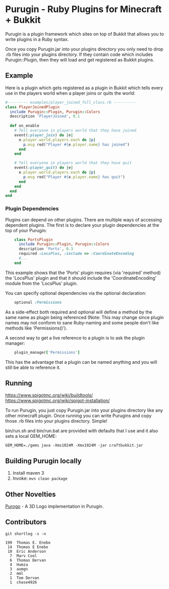 # Purugin - Ruby Plugins for Minecraft + Bukkit

Purugin is a plugin framework which sites on top of Bukkit that allows you to
write plugins in a Ruby syntax.

Once you copy Purugin.jar into your plugins directory you only need to drop
.rb files into your plugins directory.  If they contain code which includes
Purugin::Plugin, then they will load and get registered as Bukkit plugins.

## Example

Here is a plugin which gets registered as a plugin in Bukkit which tells
every use in the players world when a player joins or quits the world:

```ruby
#--------- examples/player_joined_full_class.rb ----------
class PlayerJoinedPlugin
  include Purugin::Plugin, Purugin::Colors
  description 'PlayerJoined', 0.1
  
  def on_enable
    # Tell everyone in players world that they have joined
    event(:player_join) do |e|
      e.player.world.players.each do |p| 
        p.msg red("Player #{e.player.name} has joined")
      end
    end

    # Tell everyone in players world that they have quit
    event(:player_quit) do |e|
      e.player.world.players.each do |p| 
        p.msg red("Player #{e.player.name} has quit")
      end
    end
  end
end
```

### Plugin Dependencies

Plugins can depend on other plugins.  There are multiple ways of accessing 
dependent plugins.  The first is to declare your plugin dependencies at the top
of your Purugin:

```ruby
    class PortsPlugin
      include Purugin::Plugin, Purugin::Colors
      description 'Ports', 0.3
      required :LocsPlus, :include => :CoordinateEncoding
      #...
    end
```

This example shows that the 'Ports' plugin requires (via 'required' method) 
 the 'LocsPlus' plugin and that it should include the 'CoordinateEncoding' module from the 'LocsPlus' plugin.

You can specify optional dependencies via the optional declaration:

```ruby
    optional :Permissions
```

As a side-effect both required and optional will define a method by the same 
name as plugin being referenced (Note: This may change since plugin names may 
not conform to sane Ruby-naming and some people don't like methods like 
'Permissions()').

A second way to get a live reference to a plugin is to ask the plugin manager:

```ruby
    plugin_manager['Permissions']
```

This has the advantage that a plugin can be named anything and you will still 
be able to reference it.

## Running

https://www.spigotmc.org/wiki/buildtools/
https://www.spigotmc.org/wiki/spigot-installation/

To run Purugin, you just copy Purugin.jar into your plugins directory like any 
other minecraft plugin.  Once running you can write Purugins and copy 
those .rb files into your plugins directory.  Simple!  

bin/run.sh and bin/run.bat are provided with defaults that I use and it also sets a local GEM_HOME:

```text
GEM_HOME=./gems java -Xms1024M -Xmx1024M -jar craftbukkit.jar
```
## Building Purugin locally

1. Install maven 3
2. Invoke: `mvn clean package`

## Other Novelties

[Purogo](https://github.com/enebo/Purugin/wiki/Purogo-Introduction) - A 3D Logo implementation in Purugin.

## Contributors

`git shortlog -s -n`

    199  Thomas E. Enebo
     14  Thomas E Enebo
     10  Eric Anderson
      7  Marv Cool
      6  Thomas Dervan
      4  Humza
      3  aumgn
      2  mml
      1  Tom Dervan
      1  chase4926
